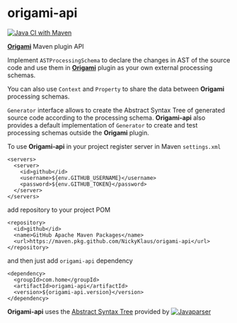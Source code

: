 # origami-api

[![Java CI with Maven](https://github.com/NickyKlaus/origami-api/actions/workflows/maven.yml/badge.svg)](https://github.com/NickyKlaus/origami-api/actions/workflows/maven.yml)

**[Origami](https://github.com/NickyKlaus/origami)** Maven plugin API

Implement `ASTProcessingSchema` to declare the changes in AST of the source code and use them in **[Origami](https://github.com/NickyKlaus/origami)** plugin as your own external processing schemas.

You can also use `Context` and `Property` to share the data between **Origami** processing schemas.

`Generator` interface allows to create the Abstract Syntax Tree of generated source code according to the processing schema.
**Origami-api** also provides a default implementation of `Generator` to create and test processing schemas outside the **Origami** plugin. 

To use **Origami-api** in your project register server in Maven `settings.xml`

```
<servers>
  <server>
    <id>github</id>
    <username>${env.GITHUB_USERNAME}</username>
    <password>${env.GITHUB_TOKEN}</password>
  </server>
</servers>
```

add repository to your project POM 

```
<repository>
  <id>github</id>
  <name>GitHub Apache Maven Packages</name>
  <url>https://maven.pkg.github.com/NickyKlaus/origami-api</url>
</repository>
```

and then just add `origami-api` dependency

```
<dependency>
  <groupId>com.home</groupId>
  <artifactId>origami-api</artifactId>
  <version>${origami-api.version}</version>
</dependency>
```

**Origami-api** uses the [Abstract Syntax Tree](https://github.com/javaparser/javaparser/tree/master/javaparser-core/src/main/java/com/github/javaparser/ast) provided by [![Javaparser](https://javaparser.org/img/jp-logo.png "Javaparser")](https://javaparser.org)
